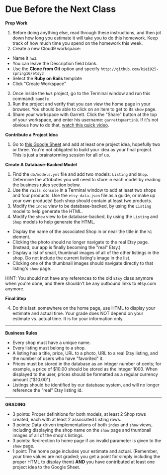 # Due Before the Next Class

**Prep Work**

1. Before doing anything else, read through these instructions, and then jot down how long you estimate it will take you to do this homework. Keep track of how much time you spend on the homework this week.
3. Create a new Cloud9 workspace:
  - Name it `hw3`.  
  - You can leave the Description field blank.
  - Use the **Clone from Git** option and specify ```http://github.com/kiei925-spring16/etsy3```
  - Select the **Ruby on Rails** template
  - Click "Create Workspace"
2. Once inside the `hw3` project, go to the Terminal window and run this command: `bundle`
3. Run the project and verify that you can view the home page in your browser.  You should be able to click on an item to get to its `show` page.
4. Share your workspace with Garrett. Click the "Share" button at the top of your workspace, and enter his username: `garrettqmartin8`.  If it's not obvious how to do that, [watch this quick video](https://docs.c9.io/docs/share-a-workspace).

**Contribute a Project Idea**

1. Go to [this Google Sheet](https://docs.google.com/spreadsheets/d/1TRq-u4ohBstllKNw_Hw11hlDhFhjmRPAzje9jaNnJZM/edit?usp=sharing) and add at least one project idea, hopefully two or three.  You're not obligated to build your idea as your final project.  This is just a brainstorming session for all of us.

**Create A Database-Backed Model**

1. Find the `db/models.yml` file and add two models: `Listing` and `Shop`.  Determine the attributes you will need to store in each model by reading the business rules section below.
2. Use the `rails console` in a Terminal window to add at least two shops and four products.  Use the `etsy-data.json` file as a guide, or make up your own products!  Each shop should contain at least two products.
2. Modify the `index` view to be database-backed, by using the `Listing` model to help generate the HTML.  
2. Modify the `show` view to be database-backed, by using the `Listing` and `Shop` models to help generate the HTML.  
  - Display the name of the associated Shop in or near the title in the `h1` element.
  - Clicking the photo should no longer navigate to the real Etsy page.  (Instead, our app is finally becoming the "real" Etsy.)
  - Display a list of small, thumbnail images of all of the other  listings in the shop. Do not include the current listing's image in the list.
  - Clicking one of the thumbnail images should navigate directly to that listing's `show` page.

HINT: You should not have any references to the old `Etsy` class anymore when you're done, and there shouldn't be any outbound links to etsy.com anymore.

**Final Step**

4. Do this last: somewhere on the home page, use HTML to display your estimate and actual time.  Your grade does NOT depend on your estimate vs. actual time.  It is for your information only.

---

**Business Rules**

* Every shop must have a unique name.
* Every listing must belong to a shop.
* A listing has a title, price, URL to a photo, URL to a real Etsy listing, and the number of users who have "favorited" it.
* Prices must be stored in the database as an integer number of cents; for example, a price of $10.00 should be stored as the integer 1000.  When displayed to the user, prices should be formatted as a regular currency amount ("$10.00").
* Listings should be identified by our database system, and will no longer reference the "real" Etsy listing id. 

---

**GRADING**

- 3 points: Proper definitions for both models, at least 2 Shop rows created, each with at least 2 associated Listing rows.
- 3 points: Data-driven implementations of both `index` and `show` views, including displaying the shop name on the `show` page and thumbnail images of all of the shop's listings.
- 3 points: Redirection to home page if an invalid parameter is given to the `show` page.
- 1 point: The home page includes your estimate and actual. (Remember, your time values are not graded; you get a point for simply including the proper HTML to display them) **AND** you have contributed at least one project idea to the Google Sheet.
